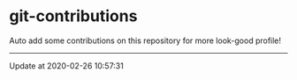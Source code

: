 # git-contributions

Auto add some contributions on this repository for more look-good profile!

---

Update at 2020-02-26 10:57:31
